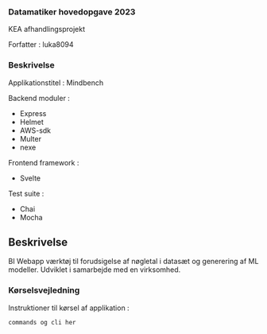 ### Datamatiker hovedopgave 2023
KEA afhandlingsprojekt

Forfatter : luka8094

### Beskrivelse

Applikationstitel : Mindbench

Backend moduler :

- Express
- Helmet
- AWS-sdk
- Multer
- nexe

Frontend framework :
- Svelte

Test suite :
- Chai
- Mocha

## Beskrivelse

BI Webapp værktøj til forudsigelse af nøgletal i datasæt og generering af ML modeller. Udviklet i samarbejde med en virksomhed.

### Kørselsvejledning

Instruktioner til kørsel af applikation :

``` commands og cli her ```